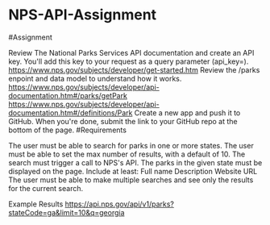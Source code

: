 # NPS-API-Assignment
#Assignment

Review The National Parks Services API documentation and create an API key. You'll add this key to your request as a query parameter (api_key=).
https://www.nps.gov/subjects/developer/get-started.htm
Review the /parks enpoint and data model to understand how it works.
https://www.nps.gov/subjects/developer/api-documentation.htm#/parks/getPark
https://www.nps.gov/subjects/developer/api-documentation.htm#/definitions/Park
Create a new app and push it to GitHub.
When you're done, submit the link to your GitHub repo at the bottom of the page.
#Requirements

The user must be able to search for parks in one or more states.
The user must be able to set the max number of results, with a default of 10.
The search must trigger a call to NPS's API.
The parks in the given state must be displayed on the page. Include at least:
Full name
Description
Website URL
The user must be able to make multiple searches and see only the results for the current search.

Example Results
https://api.nps.gov/api/v1/parks?stateCode=ga&limit=10&q=georgia
